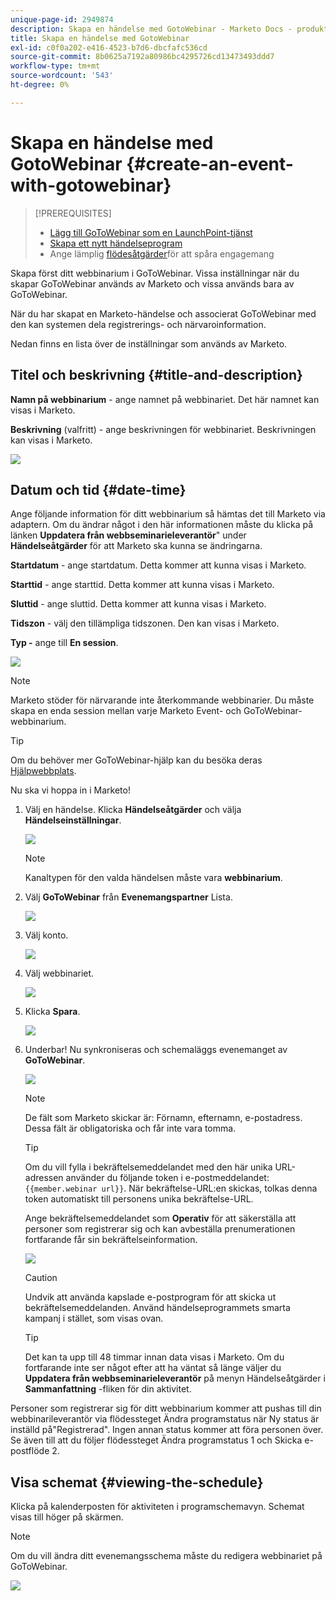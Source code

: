 ```yaml
---
unique-page-id: 2949874
description: Skapa en händelse med GotoWebinar - Marketo Docs - produktdokumentation
title: Skapa en händelse med GotoWebinar
exl-id: c0f0a202-e416-4523-b7d6-dbcfafc536cd
source-git-commit: 8b0625a7192a80986bc4295726cd13473493ddd7
workflow-type: tm+mt
source-wordcount: '543'
ht-degree: 0%

---
```


# Skapa en händelse med GotoWebinar {#create-an-event-with-gotowebinar}

>[!PREREQUISITES]
>
>* [Lägg till GoToWebinar som en LaunchPoint-tjänst](/help/marketo/product-docs/administration/additional-integrations/add-gotowebinar-as-a-launchpoint-service.md)
>* [Skapa ett nytt händelseprogram](/help/marketo/product-docs/demand-generation/events/understanding-events/create-a-new-event-program.md)
>* Ange lämplig [flödesåtgärder](/help/marketo/product-docs/core-marketo-concepts/smart-campaigns/flow-actions/add-a-flow-step-to-a-smart-campaign.md)för att spåra engagemang


Skapa först ditt webbinarium i GoToWebinar. Vissa inställningar när du skapar GoToWebinar används av Marketo och vissa används bara av GoToWebinar.

När du har skapat en Marketo-händelse och associerat GoToWebinar med den kan systemen dela registrerings- och närvaroinformation.

Nedan finns en lista över de inställningar som används av Marketo.

## Titel och beskrivning {#title-and-description}

**Namn på webbinarium** - ange namnet på webbinariet. Det här namnet kan visas i Marketo.

**Beskrivning** (valfritt) - ange beskrivningen för webbinariet. Beskrivningen kan visas i Marketo.

![](assets/image2015-5-28-15-3a1-3a36.png)

## Datum och tid {#date-time}

Ange följande information för ditt webbinarium så hämtas det till Marketo via adaptern. Om du ändrar något i den här informationen måste du klicka på länken **Uppdatera från webbseminarieleverantör**&quot; under **Händelseåtgärder** för att Marketo ska kunna se ändringarna.

**Startdatum** - ange startdatum. Detta kommer att kunna visas i Marketo.

**Starttid** - ange starttid. Detta kommer att kunna visas i Marketo.

**Sluttid** - ange sluttid. Detta kommer att kunna visas i Marketo.

**Tidszon** - välj den tillämpliga tidszonen. Den kan visas i Marketo.

**Typ -** ange till **En session**.

![](assets/image2015-5-28-15-3a7-3a1.png)

>[!NOTE]
>
>Marketo stöder för närvarande inte återkommande webbinarier. Du måste skapa en enda session mellan varje Marketo Event- och GoToWebinar-webbinarium.

>[!TIP]
>
>Om du behöver mer GoToWebinar-hjälp kan du besöka deras [Hjälpwebbplats](https://support.logmeininc.com/gotowebinar).

Nu ska vi hoppa in i Marketo!

1. Välj en händelse. Klicka **Händelseåtgärder** och välja **Händelseinställningar**.

   ![](assets/image2015-5-14-14-3a53-3a10.png)

   >[!NOTE]
   >
   >Kanaltypen för den valda händelsen måste vara **webbinarium**.

1. Välj **GoToWebinar** från **Evenemangspartner** Lista.

   ![](assets/image2015-5-14-14-3a55-3a20.png)

1. Välj konto.

   ![](assets/rtaimage-2.png)

1. Välj webbinariet.

   ![](assets/image2015-5-14-14-3a57-3a31.png)

1. Klicka **Spara**.

   ![](assets/image2015-5-14-14-3a58-3a54.png)

1. Underbar! Nu synkroniseras och schemaläggs evenemanget av **GoToWebinar**.

   ![](assets/image2015-5-14-15-3a0-3a47.png)

   >[!NOTE]
   >
   >De fält som Marketo skickar är: Förnamn, efternamn, e-postadress. Dessa fält är obligatoriska och får inte vara tomma.

   >[!TIP]
   >
   >Om du vill fylla i bekräftelsemeddelandet med den här unika URL-adressen använder du följande token i e-postmeddelandet: `{{member.webinar url}}`. När bekräftelse-URL:en skickas, tolkas denna token automatiskt till personens unika bekräftelse-URL.
   >
   >Ange bekräftelsemeddelandet som **Operativ** för att säkerställa att personer som registrerar sig och kan avbeställa prenumerationen fortfarande får sin bekräftelseinformation.

   ![](assets/goto-webinar.png)

   >[!CAUTION]
   >
   >Undvik att använda kapslade e-postprogram för att skicka ut bekräftelsemeddelanden. Använd händelseprogrammets smarta kampanj i stället, som visas ovan.

   >[!TIP]
   >
   >Det kan ta upp till 48 timmar innan data visas i Marketo. Om du fortfarande inte ser något efter att ha väntat så länge väljer du **Uppdatera från webbseminarieleverantör** på menyn Händelseåtgärder i **Sammanfattning** -fliken för din aktivitet.

Personer som registrerar sig för ditt webbinarium kommer att pushas till din webbinarileverantör via flödessteget Ändra programstatus när Ny status är inställd på&quot;Registrerad&quot;. Ingen annan status kommer att föra personen över. Se även till att du följer flödessteget Ändra programstatus 1 och Skicka e-postflöde 2.

## Visa schemat  {#viewing-the-schedule}

Klicka på kalenderposten för aktiviteten i programschemavyn. Schemat visas till höger på skärmen.

>[!NOTE]
>
>Om du vill ändra ditt evenemangsschema måste du redigera webbinariet på GoToWebinar.

![](assets/image2015-5-14-15-3a3-3a13.png)
